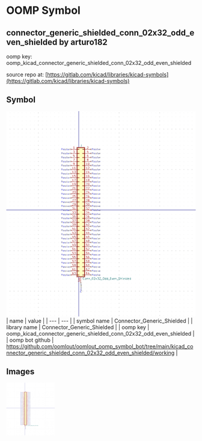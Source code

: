 # OOMP Symbol  
## connector_generic_shielded_conn_02x32_odd_even_shielded  by arturo182  
  
oomp key: oomp_kicad_connector_generic_shielded_conn_02x32_odd_even_shielded  
  
source repo at: [https://gitlab.com/kicad/libraries/kicad-symbols](https://gitlab.com/kicad/libraries/kicad-symbols)  
## Symbol  
  
[![working.png](working_600.png)](working.png)  
| name | value | 
| --- | --- | 
| symbol name | Connector_Generic_Shielded | 
| library name | Connector_Generic_Shielded | 
| oomp key | oomp_kicad_connector_generic_shielded_conn_02x32_odd_even_shielded | 
| oomp bot github | https://github.com/oomlout/oomlout_oomp_symbol_bot/tree/main/kicad_connector_generic_shielded_conn_02x32_odd_even_shielded/working | 
## Images  
  
[![working.png](working_140.png)](working.png)  
